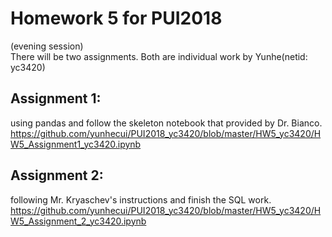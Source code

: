 # Homework 5 for PUI2018
(evening session)   
There will be two assignments. Both are individual work by Yunhe(netid: yc3420)
## Assignment 1:  
using pandas and follow the skeleton notebook that provided by Dr. Bianco.  
https://github.com/yunhecui/PUI2018_yc3420/blob/master/HW5_yc3420/HW5_Assignment1_yc3420.ipynb
  
## Assignment 2:  
following Mr. Kryaschev's instructions and finish the SQL work.   
https://github.com/yunhecui/PUI2018_yc3420/blob/master/HW5_yc3420/HW5_Assignment_2_yc3420.ipynb
